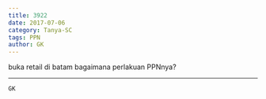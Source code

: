 ```yaml
---
title: 3922
date: 2017-07-06
category: Tanya-SC
tags: PPN
author: GK
---
```


buka retail di batam bagaimana perlakuan PPNnya?

---



`GK`
